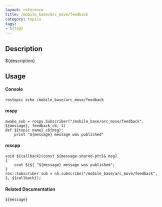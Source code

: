 ```yaml
---
layout: reference
title: /mobile_base/arc_move/feedback
category: topics
tags: 
- ${tag}
---
```


## Description
${description}

## Usage
#### Console
```
rostopic echo /mobile_base/arc_move/feedback
```

#### rospy
```
awake_sub = rospy.Subscriber("/mobile_base/arc_move/feedback", ${message}, feedback_cb, 1)
def ${topic name}_cb(msg):
    print "${message} message was published"
```

#### roscpp
```
void ${callback}(const ${message-shared-ptr}& msg)
{
    cout ${${ "${message} message was published";
}
ros::Subscriber sub = nh.subscribe("/mobile_base/arc_move/feedback", 1, ${callback});
```

#### Related Documentation
``${message}``